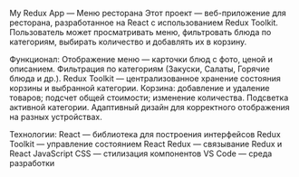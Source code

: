 My Redux App — Меню ресторана
Этот проект — веб-приложение для ресторана, разработанное на React с использованием Redux Toolkit.
Пользователь может просматривать меню, фильтровать блюда по категориям, выбирать количество и добавлять их в корзину.

Функционал:
Отображение меню — карточки блюд с фото, ценой и описанием.
Фильтрация по категориям (Закуски, Салаты, Горячие блюда и др.).
Redux Toolkit — централизованное хранение состояния корзины и выбранной категории.
Корзина:
добавление и удаление товаров;
подсчет общей стоимости;
изменение количества.
Подсветка активной категории.
Адаптивный дизайн для корректного отображения на разных устройствах.

Технологии:
React — библиотека для построения интерфейсов
Redux Toolkit — управление состоянием
React Redux — связывание Redux и React
JavaScript 
CSS — стилизация компонентов
VS Code — среда разработки

